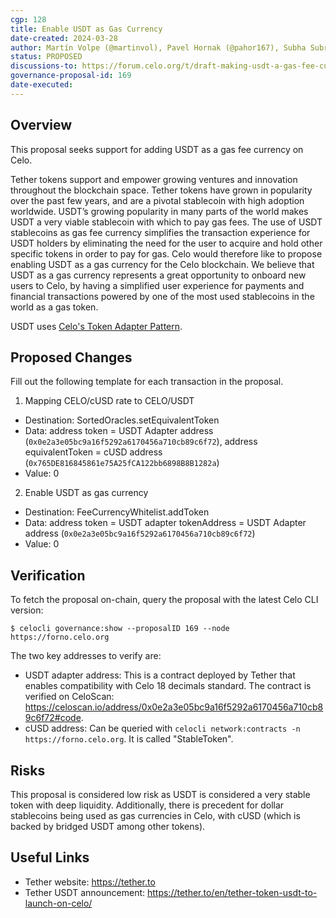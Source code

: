 ```yaml
---
cgp: 128
title: Enable USDT as Gas Currency
date-created: 2024-03-28
author: Martín Volpe (@martinvol), Pavel Hornak (@pahor167), Subha Subramanian
status: PROPOSED
discussions-to: https://forum.celo.org/t/draft-making-usdt-a-gas-fee-currency-on-celo/7686
governance-proposal-id: 169
date-executed:
---
```

 
## Overview
 
This proposal seeks support for adding USDT as a gas fee currency on Celo.

Tether tokens support and empower growing ventures and innovation throughout the blockchain space. Tether tokens have grown in popularity over the past few years, and are a pivotal stablecoin with high adoption worldwide. 
USDT’s growing popularity in many parts of the world makes USDT a very viable stablecoin with which to pay gas fees. The use of USDT stablecoins as gas fee currency simplifies the transaction experience for USDT holders  by eliminating the need for the user to acquire and hold other specific tokens in order to pay for gas. Celo would therefore like to propose enabling USDT as a gas currency for the Celo blockchain. We believe that USDT as a gas currency represents a great opportunity to onboard new users to Celo, by having a simplified user experience for payments and financial transactions powered by one of the most used stablecoins in the world as a gas token.

USDT uses [Celo's Token Adapter Pattern](https://docs.celo.org/protocol/transaction/erc20-transaction-fees#tokens-with-adapters).

## Proposed Changes
 
Fill out the following template for each transaction in the proposal.
 
1. Mapping CELO/cUSD rate to CELO/USDT
  - Destination: SortedOracles.setEquivalentToken
  - Data: address token = USDT Adapter address (`0x0e2a3e05bc9a16f5292a6170456a710cb89c6f72`), address equivalentToken = cUSD address (`0x765DE816845861e75A25fCA122bb6898B8B1282a`)
  - Value: 0
2. Enable USDT as gas currency
  - Destination: FeeCurrencyWhitelist.addToken
  - Data: address token = USDT adapter tokenAddress = USDT Adapter address (`0x0e2a3e05bc9a16f5292a6170456a710cb89c6f72`)
  - Value: 0
 
## Verification

To fetch the proposal on-chain, query the proposal with the latest Celo CLI version:
 
`$ celocli governance:show --proposalID 169 --node https://forno.celo.org`

The two key addresses to verify are:
* USDT adapter address: This is a contract deployed by Tether that enables compatibility with Celo 18 decimals standard. The contract is verified on CeloScan: https://celoscan.io/address/0x0e2a3e05bc9a16f5292a6170456a710cb89c6f72#code.
* cUSD address: Can be queried with `celocli network:contracts -n https://forno.celo.org`. It is called "StableToken".
 
## Risks
 
This proposal is considered low risk as USDT is considered a very stable token with deep liquidity. Additionally, there is precedent for dollar stablecoins being used as gas currencies in Celo, with cUSD (which is backed by bridged USDT among other tokens). 
 
## Useful Links
 
* Tether website: https://tether.to
* Tether USDT announcement: https://tether.to/en/tether-token-usdt-to-launch-on-celo/